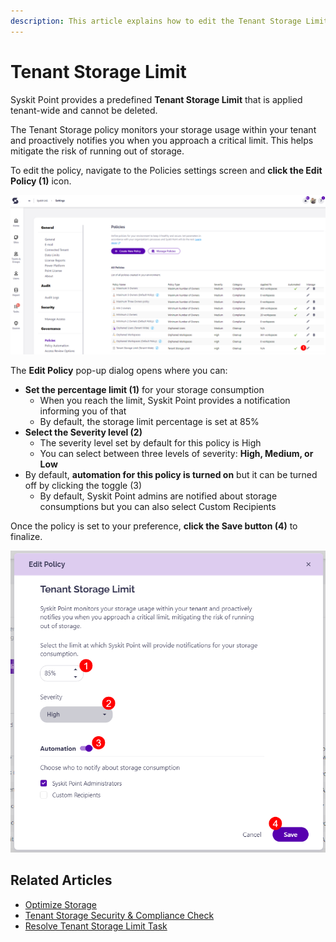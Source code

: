 ```yaml
---
description: This article explains how to edit the Tenant Storage Limit policy. 
---
```


# Tenant Storage Limit

Syskit Point provides a predefined **Tenant Storage Limit** that is applied tenant-wide and cannot be deleted. 

The Tenant Storage policy monitors your storage usage within your tenant and proactively notifies you when you approach a critical limit. This helps mitigate the risk of running out of storage. 

To edit the policy, navigate to the Policies settings screen and **click the Edit Policy (1)** icon.

![Tenant Storage Policy - Edit Policy Button](../../.gitbook/assets/tenant-storage_edit-policy.png)

The **Edit Policy** pop-up dialog opens where you can:
* **Set the percentage limit (1)** for your storage consumption
  * When you reach the limit, Syskit Point provides a notification informing you of that
  * By default, the storage limit percentage is set at 85%
* **Select the Severity level (2)**
  * The severity level set by default for this policy is High
  * You can select between three levels of severity: **High, Medium, or Low**
* By default, **automation for this policy is turned on** but it can be turned off by clicking the toggle (3)
  * By default, Syskit Point admins are notified about storage consumptions but you can also select Custom Recipients 

Once the policy is set to your preference, **click the Save button (4)** to finalize. 

![Tenant Storage Limit - Editing the Policy](../../.gitbook/assets/tenant-storage_edit-policy-screen.png)

## Related Articles

* [Optimize Storage](../../governance-and-automation/optimize-storage.md)
* [Tenant Storage Security & Compliance Check](../../governance-and-automation/security-compliance-checks/tenant-storage.md)
* [Resolve Tenant Storage Limit Task](../../point-collaborators/resolve-governance-tasks/tenant-storage-limit.md)